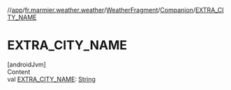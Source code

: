 //[app](../../../../index.md)/[fr.marmier.weather.weather](../../index.md)/[WeatherFragment](../index.md)/[Companion](index.md)/[EXTRA_CITY_NAME](-e-x-t-r-a_-c-i-t-y_-n-a-m-e.md)



# EXTRA_CITY_NAME  
[androidJvm]  
Content  
val [EXTRA_CITY_NAME](-e-x-t-r-a_-c-i-t-y_-n-a-m-e.md): [String](https://kotlinlang.org/api/latest/jvm/stdlib/kotlin/-string/index.html)  



